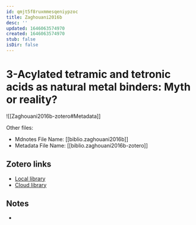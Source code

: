 ```yaml
---
id: qmjt5f8ruxmmesqeniypzoc
title: Zaghouani2016b
desc: ''
updated: 1646063574970
created: 1646063574970
stub: false
isDir: false
---
```

# 3-Acylated tetramic and tetronic acids as natural metal binders: Myth or reality?

![[Zaghouani2016b-zotero#Metadata]]

Other files:
* Mdnotes File Name: [[biblio.zaghouani2016b]]
* Metadata File Name: [[biblio.zaghouani2016b-zotero]]

##  Zotero links
* [Local library](zotero://select/items/1_V4BVY85L)
* [Cloud library](http://zotero.org/users/7593438/items/V4BVY85L)

## Notes
- 
